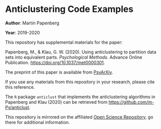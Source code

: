 
# Anticlustering Code Examples 

**Author**: Martin Papenberg

**Year**: 2019-2020

This repository has supplemental materials for the paper:

Papenberg, M., & Klau, G. W. (2020). Using anticlustering to partition 
data sets into equivalent parts. *Psychological Methods*. Advance Online 
Publication. https://doi.org/10.1037/met0000301.

The preprint of this paper is available from [PsyArXiv](https://psyarxiv.com/3razc/).

If you use any materials from this repository in your research, please cite this 
reference.

The `R` package `anticlust` that implements the anticlustering algorithms in 
Papenberg and Klau (2020) can be retrieved from https://github.com/m-Py/anticlust.

This repository is mirrored on the affiliated [Open Science 
Repository](https://osf.io/cd5sr/), go there for additional information. 

